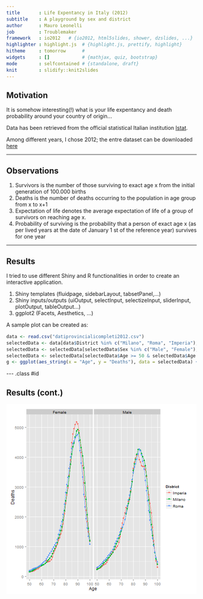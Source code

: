 ```yaml
---
title       : Life Expentancy in Italy (2012)
subtitle    : A playground by sex and district
author      : Mauro Leonelli
job         : Troublemaker
framework   : io2012   # {io2012, html5slides, shower, dzslides, ...}
highlighter : highlight.js  # {highlight.js, prettify, highlight}
hitheme     : tomorrow      # 
widgets     : []            # {mathjax, quiz, bootstrap}
mode        : selfcontained # {standalone, draft}
knit        : slidify::knit2slides
---
```


## Motivation

It is somehow interesting(!) what is your life expentancy and death probability around your country of origin...

Data has been retrieved from the official statistical Italian institution [Istat](http://www.istat.it).

Among different years, I chose 2012; the entre dataset can be downloaded [here](http://demo.istat.it/unitav2012/download.html)


---  

## Observations

 1. Survivors is the number of those surviving to exact age x from the initial generation of 100.000 births
 2. Deaths is the number of deaths occurring to the population in age group from x to x+1
 3. Expectation of life denotes the average expectation of life of a group of survivors on reaching age x.
 4. Probability of surviving is the probability that a person of exact age x (as per lived years at the date of January 1 st of the reference year) survives for one year 


--- 


## Results

I tried to use different Shiny and R functionalities in order to create an interactive application.
 
 1. Shiny templates (fluidpage, sidebarLayout, tabsetPanel,...)
 2. Shiny inputs/outputs (uiOutput, selectInput, selectizeInput, sliderInput, plotOutput, tableOutput...)
 3. ggplot2 (Facets, Aesthetics, ...)
 
 A sample plot can be created as:
  
  
  ```r
  data <- read.csv("datiprovincialicompleti2012.csv")
  selectedData <- data[data$District %in% c("Milano", "Roma", "Imperia"), ]
  selectedData <- selectedData[selectedData$Sex %in% c("Male", "Female"), ]
  selectedData <- selectedData[selectedData$Age >= 50 & selectedData$Age <= 100, c("Age", "Deaths", "District", "Sex")]
  g <- ggplot(aes_string(x = "Age", y = "Deaths"), data = selectedData) + facet_grid(. ~ Sex) + geom_line(aes(color = District)) + geom_point(aes(color = District))
  ```

--- .class #id 


## Results (cont.)

![plot of chunk unnamed-chunk-2](assets/fig/unnamed-chunk-2.png) 



